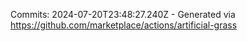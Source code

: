 Commits: 2024-07-20T23:48:27.240Z - Generated via https://github.com/marketplace/actions/artificial-grass
<br>
